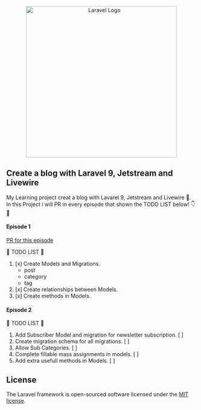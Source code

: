 <p align="center"><a href="https://laravel.com" target="_blank"><img src="https://raw.githubusercontent.com/laravel/art/master/logo-lockup/5%20SVG/2%20CMYK/1%20Full%20Color/laravel-logolockup-cmyk-red.svg" width="400" alt="Laravel Logo"></a></p>

## Create a blog with Laravel 9, Jetstream and Livewire

My Learning project creat a blog with Lavarel 9, Jetstream and Livewire :mechanical_arm:. In this Project i will PR in every episode that shown the TODO LIST below! :point_down: :eyes:

#### Episode 1

[PR for this episode](https://github.com/lolimilkita/blog-jetstream/pull/1)

:memo: TODO LIST :memo:

1. [x] Create Models and Migrations.
    - post
    - category
    - tag
2. [x] Create relationships between Models.
3. [x] Create methods in Models.

#### Episode 2

:memo: TODO LIST :memo:

1. Add Subscriber Model and migration for newsletter subscription. [ ]
2. Create migration schema for all migrations. [ ]
3. Allow Sub Categories. [ ]
4. Complete fillable mass assignments in models. [ ]
5. Add extra usefull methods in Models. [ ]

## License

The Laravel framework is open-sourced software licensed under the [MIT license](https://opensource.org/licenses/MIT).
